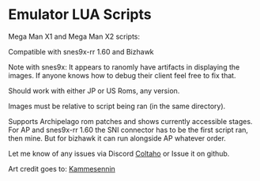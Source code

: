 # Emulator LUA Scripts

Mega Man X1 and Mega Man X2 scripts:
 
Compatible with snes9x-rr 1.60 and Bizhawk

Note with snes9x: It appears to ranomly have artifacts in displaying the images. If anyone knows how to debug their client feel free to fix that.

Should work with either JP or US Roms, any version.
 
Images must be relative to script being ran (in the same directory).

Supports Archipelago rom patches and shows currently accessible stages.
For AP and snes9x-rr 1.60 the SNI connector has to be the first script ran, then mine. But for bizhawk it can run alongside AP whatever order.

Let me know of any issues via Discord [Coltaho](https://discordapp.com/users/120283081939615744/) or Issue it on github.

Art credit goes to:
[Kammesennin](http://twitch.tv/Kammesennin)
